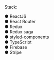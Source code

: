 Stack:

● ReactJS <br/>
● React Router <br/>
● Redux <br/>
● Redux saga <br/>
● styled-components <br/>
● TypeScript <br/>
● Firebase <br/>
● Stripe <br/>
